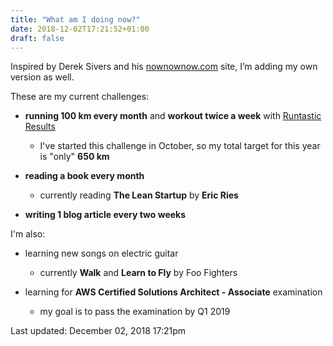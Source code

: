 ```yaml
---
title: "What am I doing now?"
date: 2018-12-02T17:21:52+01:00
draft: false
---
```


Inspired by Derek Sivers and his <a href="http://nownownow.com" target="_blank">nownownow.com</a> site, 
I’m adding my own version as well. 

These are my current challenges:

- **running 100 km every month** and **workout twice a week** with <a href="https://www.runtastic.com/cs/results" target="_blank">Runtastic Results</a> 
  - I've started this challenge in October, so my total target for this year is "only" **650 km**

- **reading a book every month** 
  - currently reading **The Lean Startup** by **Eric Ries**

- **writing 1 blog article every two weeks** 

I'm also: 

- learning new songs on electric guitar
  - currently **Walk** and **Learn to Fly** by Foo Fighters

- learning for **AWS Certified Solutions Architect - Associate** examination
  - my goal is to pass the examination by Q1 2019

Last updated: December 02, 2018 17:21pm